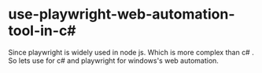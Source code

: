 # use-playwright-web-automation-tool-in-c#
Since playwright is widely used in node js. Which is more complex than c# . So lets use for c# and playwright for windows's web automation.
